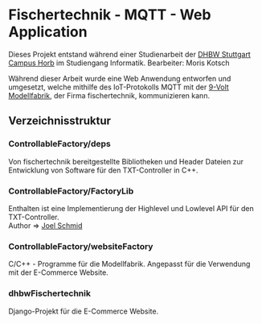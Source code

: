# Fischertechnik - MQTT - Web Application

Dieses Projekt entstand während einer Studienarbeit der [DHBW Stuttgart Campus Horb](https://www.dhbw-stuttgart.de/horb/home/) im Studiengang Informatik.
Bearbeiter: Moris Kotsch

Während dieser Arbeit wurde eine Web Anwendung entworfen und umgesetzt, welche mithilfe des IoT-Protokolls MQTT mit der [9-Volt Modellfabrik](https://www.fischertechnik.de/de-de/produkte/simulieren/simulationsmodelle/536629-sim-fabrik-simulation-9v-simulation), der Firma fischertechnik, kommunizieren kann.

## Verzeichnisstruktur

### ControllableFactory/deps 
Von fischertechnik bereitgestellte Bibliotheken und Header Dateien zur Entwicklung von Software für den TXT-Controller in C++.

### ControllableFactory/FactoryLib
Enthalten ist eine Implementierung der Highlevel und Lowlevel API für den TXT-Controller.
<br>
Author => [Joel Schmid](https://github.com/SchmidJoel/FischertechnikTXTApi)

### ControllableFactory/websiteFactory
C/C++ - Programme für die Modellfabrik. Angepasst für die Verwendung mit der E-Commerce Website.

### dhbwFischertechnik
Django-Projekt für die E-Commerce Website.
